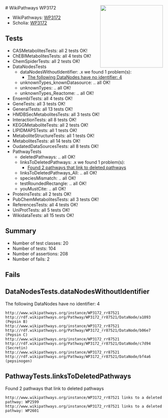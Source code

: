 <img style="float: right; width: 200px" src="https://upload.wikimedia.org/wikipedia/commons/thumb/8/83/Wplogo_with_text_500.png/640px-Wplogo_with_text_500.png" />
# WikiPathways WP3172

* WikiPathways: [WP3172](https://new.wikipathways.org/pathways/WP3172)
* Scholia: [WP3172](https://scholia.toolforge.org/wikipathways/WP3172)
## Tests
* CASMetabolitesTests: all 2 tests OK!
* ChEBIMetabolitesTests: all 4 tests OK!
* ChemSpiderTests: all 2 tests OK!
* DataNodesTests
    * dataNodesWithoutIdentifier: .x we found 1 problem(s):
        * [The following DataNodes have no identifier: 4](#d2d32fa3)
    * unknownTypes_knownDatasource: .. all OK!
    * unknownTypes: .. all OK!
    * unknownTypes_Reactome: .. all OK!
* EnsemblTests: all 4 tests OK!
* GeneTests: all 3 tests OK!
* GeneralTests: all 13 tests OK!
* HMDBSecMetabolitesTests: all 3 tests OK!
* InteractionTests: all 8 tests OK!
* KEGGMetaboliteTests: all 2 tests OK!
* LIPIDMAPSTests: all 1 tests OK!
* MetaboliteStructureTests: all 1 tests OK!
* MetabolitesTests: all 14 tests OK!
* OudatedDataSourcesTests: all 8 tests OK!
* PathwayTests
    * deletedPathways: .. all OK!
    * linksToDeletedPathways: .x we found 1 problem(s):
        * [Found 2 pathways that link to deleted pathways](#bf1bfa82)
    * linksToDeletedPathways_All: .. all OK!
    * speciesMismatch: .. all OK!
    * testRoundedRectangle: .. all OK!
    * youMustCite: .. all OK!
* ProteinsTests: all 2 tests OK!
* PubChemMetabolitesTests: all 3 tests OK!
* ReferencesTests: all 4 tests OK!
* UniProtTests: all 5 tests OK!
* WikidataTests: all 15 tests OK!


## Summary

* Number of test classes: 20
* Number of tests: 104
* Number of assertions: 208
* Number of fails: 2

## Fails

<a name="d2d32fa3" />

## DataNodesTests.dataNodesWithoutIdentifier

The following DataNodes have no identifier: 4
```
http://www.wikipathways.org/instance/WP3172_rr87521 http://rdf.wikipathways.org/Pathway/WP3172_rr87521/DataNode/a1093 (Pepsin B)
http://www.wikipathways.org/instance/WP3172_rr87521 http://rdf.wikipathways.org/Pathway/WP3172_rr87521/DataNode/b06e7 (Pepsin C)
http://www.wikipathways.org/instance/WP3172_rr87521 http://rdf.wikipathways.org/Pathway/WP3172_rr87521/DataNode/c7d94 (Secretin)
http://www.wikipathways.org/instance/WP3172_rr87521 http://rdf.wikipathways.org/Pathway/WP3172_rr87521/DataNode/bf4a6 (pepsinogen)
```

<a name="bf1bfa82" />

## PathwayTests.linksToDeletedPathways

Found 2 pathways that link to deleted pathways
```
http://www.wikipathways.org/instance/WP3172_rr87521 links to a deleted pathway: WP2599
http://www.wikipathways.org/instance/WP3172_rr87521 links to a deleted pathway: WP2601
```

